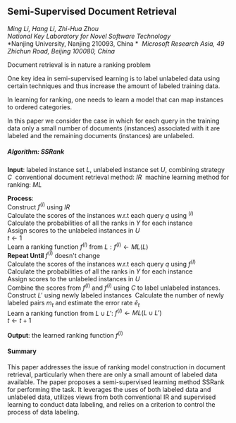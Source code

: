 ## Semi-Supervised Document Retrieval

*Ming Li, Hang Li, Zhi-Hua Zhou*  
​	*National Key Laboratory for Novel Software Technology*  
​	*Nanjing University, Nanjing 210093, China * 
​	*Microsoft Research Asia, 49 Zhichun Road, Beijing 100080, China*  

Document retrieval is in nature a ranking problem 

One key idea in semi-supervised learning is to label unlabeled data using certain techniques and thus increase the amount of labeled training data. 

In learning for ranking, one needs to learn a model that can map instances to ordered categories. 

In this paper we consider the case in which for each query in the training data only a small number of documents (instances) associated with it are labeled and the remaining documents (instances) are unlabeled. 

##### Algorithm:  SSRank

**Input**: 	labeled instance set $L$, unlabeled instance set $U$, combining strategy $C$
​			conventional document retrieval method: $IR$
​			machine learning method for ranking: $ML$

**Process**:  
​		Construct $f^{(i)}$ using $IR$  
​		Calculate the scores of the instances w.r.t each query $q$ using $^{(i)}$   
​		Calculate the probabilities of all the ranks in $Y$ for each instance  
​		Assign scores to the unlabeled instances in $U$   
​		$t\leftarrow 1$  
​		Learn a ranking function $f^{(l)}$ from $L: f^{(l)}\leftarrow ML(L)$  
​		**Repeat Until** $f^{(l)}$ doesn't change  
​			Calculate the scores of the instances w.r.t each query $q$ using $f^{(l)}$     
​			Calculate the probabilities of all the ranks in $Y$ for each instance  
​			Assign scores to the unlabeled instances in $U$     
​			Combine the scores from $f^{(l)}$ and $f^{(i)}$ using $C$ to label unlabeled instances.  
​			Construct $L'$ using newly labeled instances
​			Calculate the number of newly labeled pairs $m_{t}$ and estimate the error rate $\hat{e}_{t}$  
​			Learn a ranking function from $L\cup L'$: $f^{(l)}\leftarrow ML(L\cup L')$   
​			$t \leftarrow t+1$

**Output**: the learned ranking function $f^{(l)}$

#### Summary

This paper addresses the issue of ranking model construction in document retrieval, particularly when there are only a small amount of labeled data available. The paper proposes a semi-supervised learning method SSRank for performing the task. It leverages the uses of both labeled data and unlabeled data, utilizes views from both conventional IR and supervised learning to conduct data labeling, and relies on a criterion to control the process of data labeling. 